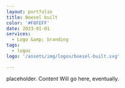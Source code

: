 ```yaml
---
layout: portfolio
title: Boesel built
color: '#F8FEFF'
date: 2023-01-01
services: 
  - Logo &amp; branding
tags: 
  - logos
logo: '/assets/img/logos/boesel-built.svg'

---
```


placeholder. Content Will go here, eventually.